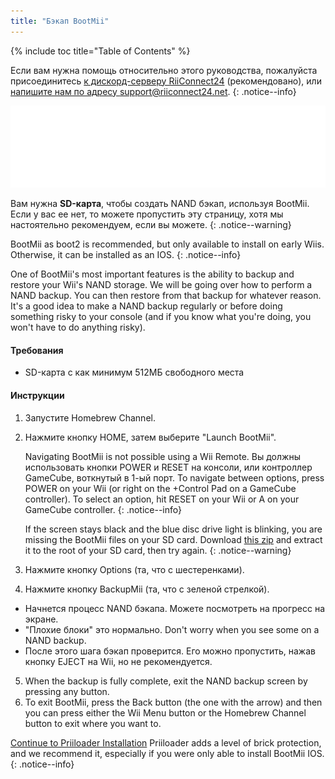 ```yaml
---
title: "Бэкап BootMii"
---
```


{% include toc title="Table of Contents" %}

Если вам нужна помощь относительно этого руководства, пожалуйста присоединитесь [к дискорд-серверу RiiConnect24](https://discord.gg/rc24) (рекомендовано), или [напишите нам по адресу support@riiconnect24.net](mailto:support@riiconnect24.net).
{: .notice--info}

![Логотип BootMii](/images/bootmii.png)

Вам нужна **SD-карта**, чтобы создать NAND бэкап, используя BootMii. Если у вас ее нет, то можете пропустить эту страницу, хотя мы настоятельно рекомендуем, если вы можете.
{: .notice--warning}

BootMii as boot2 is recommended, but only available to install on early Wiis. Otherwise, it can be installed as an IOS.
{: .notice--info}

One of BootMii's most important features is the ability to backup and restore your Wii's NAND storage. We will be going over how to perform a NAND backup. You can then restore from that backup for whatever reason. It's a good idea to make a NAND backup regularly or before doing something risky to your console (and if you know what you're doing, you won't have to do anything risky).

#### Требования
* SD-карта с как минимум 512МБ свободного места

#### Инструкции
1. Запустите Homebrew Channel.
2. Нажмите кнопку HOME, затем выберите "Launch BootMii".

    Navigating BootMii is not possible using a Wii Remote. Вы должны использовать кнопки POWER и RESET на консоли, или контроллер GameCube, воткнутый в 1-ый порт. To navigate between options, press POWER on your Wii (or right on the +Control Pad on a GameCube controller). To select an option, hit RESET on your Wii or A on your GameCube controller.
    {: .notice--info}


    If the screen stays black and the blue disc drive light is blinking, you are missing the BootMii files on your SD card. Download [this zip](https://static.hackmii.com/bootmii_sd_files.zip) and extract it to the root of your SD card, then try again.
    {: .notice--warning}

3. Нажмите кнопку Options (та, что с шестеренками).
4. Нажмите кнопку BackupMii (та, что с зеленой стрелкой).
- Начнется процесс NAND бэкапа. Можете посмотреть на прогресс на экране.
- "Плохие блоки" это нормально. Don't worry when you see some on a NAND backup.
- После этого шага бэкап проверится. Его можно пропустить, нажав кнопку EJECT на Wii, но не рекомендуется.
5. When the backup is fully complete, exit the NAND backup screen by pressing any button.
6. To exit BootMii, press the Back button (the one with the arrow) and then you can press either the Wii Menu button or the Homebrew Channel button to exit where you want to.


<!---
To restore from a NAND backup on your SD card, you can follow these instructions using RestoreMii (the button right next to BackupMii with a red arrow).
{: .notice--info}
-->

[Continue to Priiloader Installation](priiloader) Priiloader adds a level of brick protection, and we recommend it, especially if you were only able to install BootMii IOS.
{: .notice--info}
